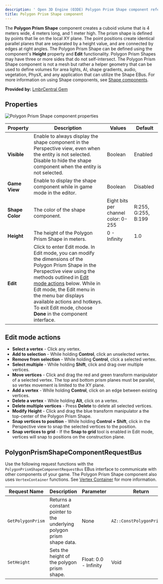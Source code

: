 ```yaml
---
description: ' Open 3D Engine (O3DE) Polygon Prism Shape component reference. '
title: Polygon Prism Shape component
---
```


The **Polygon Prism Shape** component creates a cuboid volume that is 4 meters wide, 4 meters long, and 1 meter high. The prism shape is defined by points that lie on the local XY plane. The point positions create identical parallel planes that are separated by a height value, and are connected by edges at right angles. The Polygon Prism Shape can be defined using the component's **Height** property and **Edit** functionality. Polygon Prism Shapes may have three or more sides that do not self-intersect. The Polygon Prism Shape component is not a mesh but rather a helper geometry that can be used to define volumes for area lights, AI, shape gradients, audio, vegetation, PhysX, and any application that can utilize the Shape EBus. For more information on using Shape components, see [Shape components](/docs/user-guide/features/components/reference/shape/intro.md).

**Provided by:** [LmbrCentral Gem](/docs/user-guide/features/gems/reference/lmbr-central.md)

## Properties ##

![Polygon Prism Shape component properties](/images/user-guide/features/components/reference/shape/polygon-prism-shape-component-ui-01.png)

| Property | Description | Values | Default |
|-|-|-|-|
| **Visible** | Enable to always display the shape component in the Perspective view, even when the entity is not selected. Disable to hide the shape component when the entity is not selected. | Boolean | Enabled |
| **Game View** | Enable to display the shape component while in game mode in the editor. | Boolean | Disabled |
| **Shape Color** | The color of the shape component. | Eight bits per channel color: 0-255 | R:255, G:255, B:199 |
| **Height** | The height of the Polygon Prism Shape in meters. | 0 - Infinity | 1.0 |
| **Edit** | Click to enter Edit mode. In Edit mode, you can modify the dimensions of the Polygon Prism Shape in the Perspective view using the methods outlined in [Edit mode actions](#edit-mode-actions) below. While in Edt mode, the Edit menu in the menu bar displays available actions and hotkeys. To exit Edit mode, choose **Done** in the component interface. |  |  |

## Edit mode actions ##

* **Select a vertex** - Click any vertex.
* **Add to selection** - While holding **Control**, click an unselected vertex.
* **Remove from selection** - While holding **Control**, click a selected vertex.
* **Select multiple** - While holding **Shift**, click and drag over multiple vertices.
* **Move vertices** - Click and drag the red and green transform manipulator of a selected vertex. The top and bottom prism planes must be parallel, so vertex movement is limited to the XY plane.
* **Add a vertex** - While holding **Control**, click on an edge between existing vertices.
* **Delete a vertex** - While holding **Alt**, click on a vertex.
* **Delete multiple vertices** - Press **Delete** to delete all selected vertices.
* **Modify Height** - Click and drag the blue transform manipulator a the top-center of the Polygon Prism Shape.
* **Snap vertices to position** - While holding **Control + Shift**, click in the Perspective view to snap the selected vertices to the position.
* **Snap vertices to grid** - If the **Snap to grid** tool is enabled in Edit mode, vertices will snap to positions on the construction plane.

## PolygonPrismShapeComponentRequestBus ##

Use the following request functions with the `PolygonPrismShapeComponentRequestBus` EBus interface to communicate with other components of your game. The Polygon Prism Shape component also uses `VertexContainer` functions. See [Vertex Container](/docs/user-guide/features/components/reference/vertex-container.md) for more information.

| Request Name | Description | Parameter | Return | Scriptable |
|-|-|-|-|-|
| `GetPolygonPrism` | Returns a constant pointer to the underlying polygon prism shape data. | None | `AZ::ConstPolygonPrismPtr` | Yes |
| `SetHeight` | Sets the height of the polygon prism shape. | Float: 0.0 - Infinity | Void | Yes |
